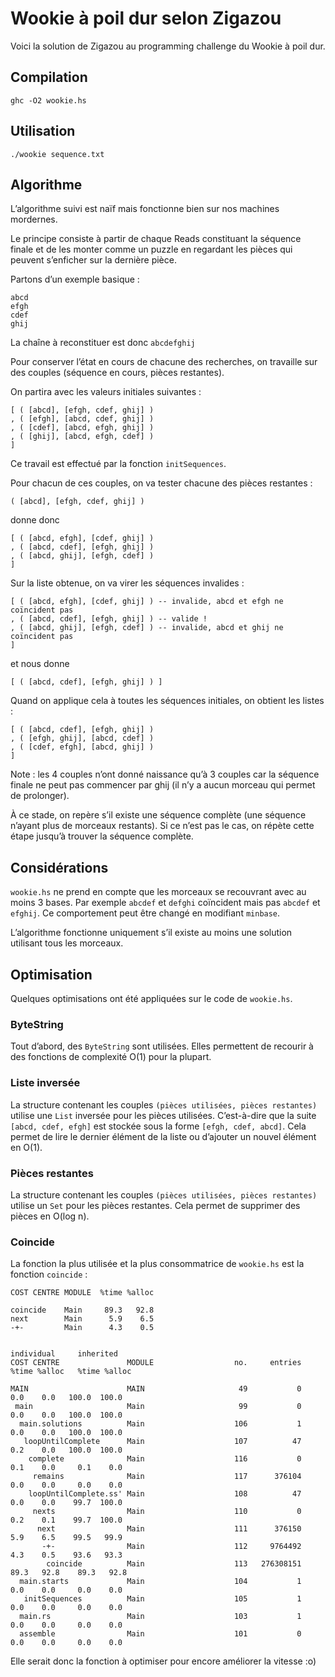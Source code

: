 Wookie à poil dur selon Zigazou
===============================

Voici la solution de Zigazou au programming challenge du Wookie à poil dur.

Compilation
-----------

    ghc -O2 wookie.hs

Utilisation
-----------

    ./wookie sequence.txt

Algorithme
----------

L’algorithme suivi est naïf mais fonctionne bien sur nos machines mordernes.

Le principe consiste à partir de chaque Reads constituant la séquence finale et
de les monter comme un puzzle en regardant les pièces qui peuvent s’enficher sur
la dernière pièce.

Partons d’un exemple basique :

    abcd
    efgh
    cdef
    ghij

La chaîne à reconstituer est donc `abcdefghij`
    
Pour conserver l’état en cours de chacune des recherches, on travaille sur des
couples (séquence en cours, pièces restantes).

On partira avec les valeurs initiales suivantes :

    [ ( [abcd], [efgh, cdef, ghij] )
    , ( [efgh], [abcd, cdef, ghij] )
    , ( [cdef], [abcd, efgh, ghij] )
    , ( [ghij], [abcd, efgh, cdef] )
    ]
        
Ce travail est effectué par la fonction `initSequences`.

Pour chacun de ces couples, on va tester chacune des pièces restantes :

    ( [abcd], [efgh, cdef, ghij] )
    
donne donc
    
    [ ( [abcd, efgh], [cdef, ghij] )
    , ( [abcd, cdef], [efgh, ghij] )
    , ( [abcd, ghij], [efgh, cdef] )
    ]

Sur la liste obtenue, on va virer les séquences invalides :

    [ ( [abcd, efgh], [cdef, ghij] ) -- invalide, abcd et efgh ne coïncident pas
    , ( [abcd, cdef], [efgh, ghij] ) -- valide !
    , ( [abcd, ghij], [efgh, cdef] ) -- invalide, abcd et ghij ne coïncident pas
    ]

et nous donne

    [ ( [abcd, cdef], [efgh, ghij] ) ]

Quand on applique cela à toutes les séquences initiales, on obtient les listes :

    [ ( [abcd, cdef], [efgh, ghij] )
    , ( [efgh, ghij], [abcd, cdef] )
    , ( [cdef, efgh], [abcd, ghij] )
    ]

Note : les 4 couples n’ont donné naissance qu’à 3 couples car la séquence finale
ne peut pas commencer par ghij (il n’y a aucun morceau qui permet de prolonger).

À ce stade, on repère s’il existe une séquence complète (une séquence n’ayant
plus de morceaux restants). Si ce n’est pas le cas, on répète cette étape
jusqu’à trouver la séquence complète.

Considérations
--------------

`wookie.hs` ne prend en compte que les morceaux se recouvrant avec au moins 3
bases. Par exemple `abcdef` et `defghi` coïncident mais pas `abcdef` et `efghij`.
Ce comportement peut être changé en modifiant `minbase`.

L’algorithme fonctionne uniquement s’il existe au moins une solution utilisant
tous les morceaux.

Optimisation
------------

Quelques optimisations ont été appliquées sur le code de `wookie.hs`.

### ByteString ###

Tout d’abord, des `ByteString` sont utilisées. Elles permettent de recourir à
des fonctions de complexité O(1) pour la plupart.

### Liste inversée ###

La structure contenant les couples `(pièces utilisées, pièces restantes)`
utilise une `List` inversée pour les pièces utilisées. C’est-à-dire que la
suite `[abcd, cdef, efgh]` est stockée sous la forme `[efgh, cdef, abcd]`. Cela
permet de lire le dernier élément de la liste ou d’ajouter un nouvel élément
en O(1).

### Pièces restantes ###

La structure contenant les couples `(pièces utilisées, pièces restantes)`
utilise un `Set` pour les pièces restantes. Cela permet de supprimer des
pièces en O(log n).

### Coincide ###

La fonction la plus utilisée et la plus consommatrice de `wookie.hs` est la
fonction `coincide` :

    COST CENTRE MODULE  %time %alloc

    coincide    Main     89.3   92.8
    next        Main      5.9    6.5
    -+-         Main      4.3    0.5

                                                                    individual     inherited
    COST CENTRE               MODULE                  no.     entries  %time %alloc   %time %alloc

    MAIN                      MAIN                     49           0    0.0    0.0   100.0  100.0
     main                     Main                     99           0    0.0    0.0   100.0  100.0
      main.solutions          Main                    106           1    0.0    0.0   100.0  100.0
       loopUntilComplete      Main                    107          47    0.2    0.0   100.0  100.0
        complete              Main                    116           0    0.1    0.0     0.1    0.0
         remains              Main                    117      376104    0.0    0.0     0.0    0.0
        loopUntilComplete.ss' Main                    108          47    0.0    0.0    99.7  100.0
         nexts                Main                    110           0    0.2    0.1    99.7  100.0
          next                Main                    111      376150    5.9    6.5    99.5   99.9
           -+-                Main                    112     9764492    4.3    0.5    93.6   93.3
            coincide          Main                    113   276308151   89.3   92.8    89.3   92.8
      main.starts             Main                    104           1    0.0    0.0     0.0    0.0
       initSequences          Main                    105           1    0.0    0.0     0.0    0.0
      main.rs                 Main                    103           1    0.0    0.0     0.0    0.0
      assemble                Main                    101           0    0.0    0.0     0.0    0.0

Elle serait donc la fonction à optimiser pour encore améliorer la vitesse :o)
